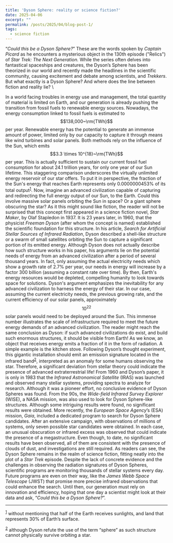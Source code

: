 ```yaml
---
title: 'Dyson Sphere: reality or science fiction?'
date: 2025-04-06
excerpt: ""
permalink: /posts/2025/04/blog-post-1/
tags:
  - science fiction
---
```


“*Could this be a Dyson Sphere?*” These are the words spoken by *Captain Picard* as he encounters a mysterious object in the 130th episode ("Relics") of *Star Trek: The Next Generation.* While the series often delves into fantastical spaceships and creatures, the Dyson’s Sphere has been theorized in our world and recently made the headlines in the scientific community, causing excitement and debate among scientists, and *Trekkers*. But what exactly is a Dyson Sphere? And where does the line between fiction and reality lie?  \\

In a world facing troubles in energy use and management, the total quantity of material is limited on Earth, and our generation is already pushing the transition from fossil fuels to renewable energy sources. Nowadays, the energy consumption linked to fossil fuels is estimated to $$138,000~\rm{TWh}$$ per year. Renewable energy has the potential to generate an immense amount of power, limited only by our capacity to capture it through means like wind turbines and solar panels. Both methods rely on the influence of the Sun, which emits $$3.3 \times 10^{18}~\rm{TWh}$$ per year. This is actually sufficient to sustain our current fossil fuel consumption for about 24.1 trillion years, for only one year of our Sun lifetime. This staggering comparison underscores the virtually unlimited energy reservoir of our star offers. To put it in perspective, the fraction of the Sun's energy that reaches Earth represents only 0.0000000453% of its total output<sup><a id="fn1" href="#rf1">1</a></sup>. Now, imagine an advanced civilization capable of capturing and redirecting the full energy output of our Sun, to the Earth. Could this involve massive solar panels orbiting the Sun in space? Or a giant sphere obscuring the star? As it this might sound like fiction, the reader will not be surprised that this concept first appeared in a science fiction novel, *Star Maker*, by Olaf Stapledon in 1937. It is 23 years later, in 1960, that the physicist *Freeman Dyson* (after whom the concept is named) established the scientific foundation for this structure. In his article, *Search for Artificial Stellar Sources of Infrared Radiation*, Dyson described a shell-like structure or a swarm of small satellites orbiting the Sun to capture a significant portion of its emitted energy. Although Dyson does not actually describe how such structure works in his paper, his arguments lie on the potential needs of energy from an advanced civilization after a period of several thousand years. In fact, only assuming the actual electricity needs which show a growth rate of 2.7% per year, our needs in energy will increase by a factor 300 billion (assuming a constant rate over time). By then, Earth's energy resources would be depleted, compelling humanity to look towards space for solutions. Dyson's argument emphasizes the inevitability for any advanced civilization to harness the energy of their star. In our case, assuming the current electricity needs, the previous growing rate, and the current efficiency of our solar panels, approximately $$10^{22}$$ solar panels would need to be deployed around the Sun. This immense number illustrates the scale of infrastructure required to meet the future energy demands of an advanced civilization. The reader might reach the same conclusion as Dyson: if such advanced civilizations do exist, and build such enormous structures, it should be visible from Earth! As we know, an object that receives energy emits a fraction of it in the form of radiation. A simple example is the kitchen stove. Following Dyson’s thought experiment, this gigantic installation should emit an emission signature located in the infrared band<sup><a id="fn2" href="#rf2">2</a></sup>, interpreted as an anomaly for some humans observing the star. Therefore, a significant deviation from stellar theory could indicate the presence of advanced extraterrestrial life! From 1960 and Dyson’s paper, it is only in 1983 that the *Infrared Astronomical Satellite* (IRAS) was launched and observed many stellar systems, providing spectra to analyze for research. Although it was a pioneer effort, no conclusive evidence of Dyson Spheres was found. From the 90s, the *Wide-field Infrared Survey Explorer* (WISE), a NASA mission, was also used to look for Dyson Sphere-like structures. Although some intriguing results were found, no significant results were obtained. More recently, the *European Space Agency*’s (ESA) mission, *Gaia*, included a dedicated program to search for Dyson Sphere candidates. After an extensive campaign, with observations of millions of systems, only seven possible star candidates were obtained. In each case, an unusual obscuration or infrared excess was observed that could indicate the presence of a megastructure. Even though, to date, no significant results have been observed, all of them are consistent with the presence of clouds of dust, and investigations are still required. As readers can see, the Dyson Sphere remains in the realm of science fiction, fitting neatly into the plot of a *Star Trek* episode. Despite the lack of concrete evidence and the challenges in observing the radiation signatures of Dyson Spheres, scientific programs are monitoring thousands of stellar systems every day. Future programs are even on their way, like the *James Webb Space Telescope* (JWST) that promise more precise infrared observations that could enhance the search. Until then, our generation must rely on innovation and efficiency, hoping that one day a scientist might look at their data and ask, “*Could this be a Dyson Sphere?*”.

<hr>
<p><sup><a id="rf1" href="#fn1">1</a></sup> without mentioning that half of the Earth receives sunlights, and land that represents 30% of Earth’s surface.</p>
<p><sup><a id="rf2" href="#fn2">2</a></sup> although Dyson refute the use of the term “sphere” as such structure cannot physically survive orbiting a star.</p>
